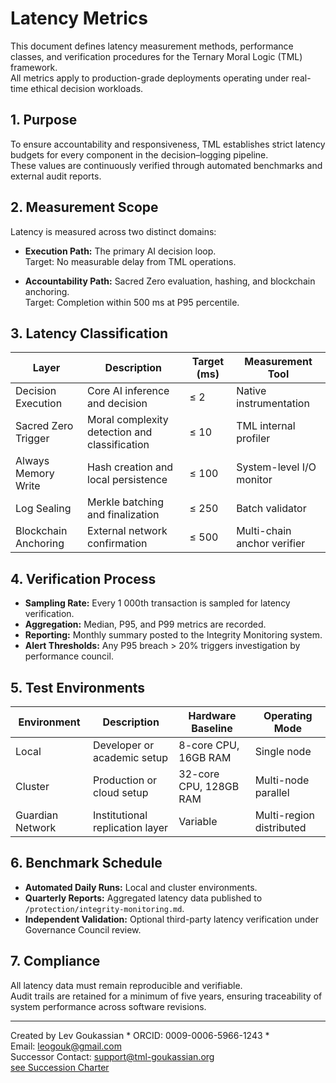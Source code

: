 # Latency Metrics

This document defines latency measurement methods, performance classes, and verification procedures for the Ternary Moral Logic (TML) framework.  
All metrics apply to production-grade deployments operating under real-time ethical decision workloads.

## 1. Purpose

To ensure accountability and responsiveness, TML establishes strict latency budgets for every component in the decision–logging pipeline.  
These values are continuously verified through automated benchmarks and external audit reports.

## 2. Measurement Scope

Latency is measured across two distinct domains:

- **Execution Path:** The primary AI decision loop.  
  Target: No measurable delay from TML operations.  

- **Accountability Path:** Sacred Zero evaluation, hashing, and blockchain anchoring.  
  Target: Completion within 500 ms at P95 percentile.

## 3. Latency Classification

| Layer | Description | Target (ms) | Measurement Tool |
|-------|--------------|--------------|------------------|
| Decision Execution | Core AI inference and decision | ≤ 2 | Native instrumentation |
| Sacred Zero Trigger | Moral complexity detection and classification | ≤ 10 | TML internal profiler |
| Always Memory Write | Hash creation and local persistence | ≤ 100 | System-level I/O monitor |
| Log Sealing | Merkle batching and finalization | ≤ 250 | Batch validator |
| Blockchain Anchoring | External network confirmation | ≤ 500 | Multi-chain anchor verifier |

## 4. Verification Process

- **Sampling Rate:** Every 1 000th transaction is sampled for latency verification.  
- **Aggregation:** Median, P95, and P99 metrics are recorded.  
- **Reporting:** Monthly summary posted to the Integrity Monitoring system.  
- **Alert Thresholds:** Any P95 breach > 20% triggers investigation by performance council.  

## 5. Test Environments

| Environment | Description | Hardware Baseline | Operating Mode |
|--------------|-------------|-------------------|----------------|
| Local | Developer or academic setup | 8-core CPU, 16GB RAM | Single node |
| Cluster | Production or cloud setup | 32-core CPU, 128GB RAM | Multi-node parallel |
| Guardian Network | Institutional replication layer | Variable | Multi-region distributed |

## 6. Benchmark Schedule

- **Automated Daily Runs:** Local and cluster environments.  
- **Quarterly Reports:** Aggregated latency data published to `/protection/integrity-monitoring.md`.  
- **Independent Validation:** Optional third-party latency verification under Governance Council review.  

## 7. Compliance

All latency data must remain reproducible and verifiable.  
Audit trails are retained for a minimum of five years, ensuring traceability of system performance across software revisions.

---

Created by Lev Goukassian * ORCID: 0009-0006-5966-1243 *  
   Email: leogouk@gmail.com  
   Successor Contact: support@tml-goukassian.org  
   [see Succession Charter](/TML-SUCCESSION-CHARTER.md)

